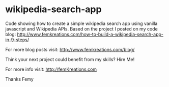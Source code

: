# wikipedia-search-app


Code showing how to create a simple wikipedia search app using vanilla javascript and Wikipedia APIs. 
Based on the project I posted on my code blog: http://www.femkreations.com/how-to-build-a-wikipedia-search-app-in-9-steps/

For more blog posts visit: http://www.femkreations.com/blog/

Think your next project could benefit from my skills? Hire Me!

For more info visit: http://femKreations.com

Thanks Femy
